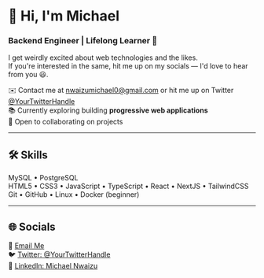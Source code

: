# 👋 Hi, I'm Michael  
### Backend Engineer | Lifelong Learner 🚀

I get weirdly excited about web technologies and the likes.  
If you're interested in the same, hit me up on my socials — I'd love to hear from you 😃.  

✉️ Contact me at [nwaizumichael0@gmail.com](mailto:nwaizumichael0@gmail.com) or hit me up on Twitter [@YourTwitterHandle](https://twitter.com/@MichaelNwaizu)  
📚 Currently exploring building **progressive web applications**  
🤝 Open to collaborating on projects  

---

## 🛠 Skills  
MySQL • PostgreSQL  
HTML5 • CSS3 • JavaScript • TypeScript • React • NextJS • TailwindCSS  
Git • GitHub • Linux • Docker (beginner)

---

## 🌐 Socials  
📧 [Email Me](mailto:nwaizumichael0@gmail.com)  
🐦 [Twitter: @YourTwitterHandle](https://twitter.com/@MichaelNwaizu)  
💼 [LinkedIn: Michael Nwaizu](https://www.linkedin.com/in/NwaizuMichael/)  
